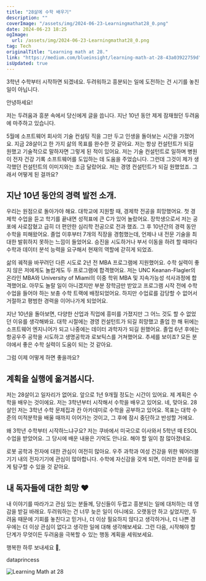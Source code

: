 ```yaml
---
title: "28살에 수학 배우기"
description: ""
coverImage: "/assets/img/2024-06-23-Learningmathat28_0.png"
date: 2024-06-23 18:25
ogImage: 
  url: /assets/img/2024-06-23-Learningmathat28_0.png
tag: Tech
originalTitle: "Learning math at 28."
link: "https://medium.com/blueinsight/learning-math-at-28-43a03922759d"
isUpdated: true
---
```






3학년 수학부터 시작하면 되겠네요. 두려워하고 흥분되는 일에 도전하는 건 시기를 놓친 일이 아닙니다.

안녕하세요!

저는 두려움과 흥분 속에서 당신에게 글을 씁니다. 지난 10년 동안 제게 잠재웠던 두려움에 마주하고 있습니다.

5월에 소프트웨어 회사의 기술 컨설팅 직을 그만 두고 인생을 돌아보는 시간을 가졌어요. 지금 28살이고 한 가지 삶의 목표를 완수한 것 같아요. 저는 항상 컨설턴트가 되길 원했고 기술적으로 말하자면 그렇게 된 적이 있어요. 저는 기술 컨설턴트로 일하며 병원이 전자 건강 기록 소프트웨어를 도입하는 데 도움을 주었습니다. 그런데 그것이 제가 생각했던 컨설턴트의 이미지와는 조금 달랐어요. 저는 경영 컨설턴트가 되길 원했었죠. 그래서 어떻게 된 걸까요?

<div class="content-ad"></div>

## 지난 10년 동안의 경력 발전 소개.

우리는 원점으로 돌아가야 해요. 대학교에 지원할 때, 경제학 전공을 희망했어요. 첫 경제학 수업을 듣고 학기를 끝내면 성적표에 큰 C가 있어 놀랐어요. 장학생으로서 저는 공포에 사로잡혔고 급히 더 편안한 심리학 전공으로 전과 했죠. 그 후 10년간의 경력 동안 수학을 피해왔어요. 졸업 이후부터 7개의 직장을 경험했는데, 언제나 내 전문 기술을 최대한 발휘하지 못하는 느낌이 들었어요. 승진을 시도하거나 부서 이동을 하려 할 때마다 수학과 데이터 분석 능력을 요구해서 현재의 역할에 갇히게 되었죠.

삶의 궤적을 바꾸려던 다른 시도로 2년 전 MBA 프로그램에 지원했어요. 수학 실력이 좋지 않은 저에게도 놀랍게도 두 프로그램에 합격했어요. 저는 UNC Keanan-Flagler의 온라인 MBA와 University of Miami의 이중 학위 MBA 및 지속가능성 석사과정에 합격했어요. 아무도 놀랄 일이 아니겠지만 부분 장학금만 받았고 프로그램 시작 전에 수학 수업을 들어야 하는 보충 수학 트랙에 배정되었어요. 하지만 수업료를 감당할 수 없어서 거절하고 평범한 경력을 이어나가게 되었어요.

지난 10년을 돌아보면, 다양한 산업과 직업에 흥미를 가졌지만 그 어느 것도 할 수 없었던 이유를 생각해봐요. 대학 시절에는 경영 컨설턴트가 되길 희망했고 졸업 한 해 뒤에는 소프트웨어 엔지니어가 되고 나중에는 데이터 과학자가 되길 원했어요. 졸업 6년 후에는 항공우주 공학을 시도하고 생명공학과 로보틱스를 거쳐했어요. 추세를 보이죠? 모든 분야에서 좋은 수학 실력이 도움이 되는 것 같아요.

<div class="content-ad"></div>

그럼 이제 어떻게 하면 좋을까요?

## 계획을 실행에 옮겨봅시다.

저는 28살이고 일자리가 없어요. 앞으로 1년 9개월 정도는 시간이 있어요. 제 계획은 수학을 배우는 것이에요. 저는 3학년부터 시작해서 수학을 배우고 있어요. 네, 맞아요. 28살인 저는 3학년 수학 문제집과 칸 아카데미로 수학을 공부하고 있어요. 목표는 대학 수준의 미적분학을 배울 때까지 이어가는 것이고, 그 후에 잠시 중단하고 반성할 거에요.

왜 3학년 수학부터 시작하느냐구요? 저는 쿠바에서 미국으로 이사와서 5학년 때 ESOL 수업을 받았어요. 그 당시에 배운 내용은 기억도 안나요. 해야 할 일이 참 많아졌네요.

<div class="content-ad"></div>

로봇 공학과 전자에 대한 관심이 여전히 많아요. 우주 과학과 여성 건강을 위한 웨어러블 기기 내의 전자기기에 관심이 많아합니다. 수학에 자신감을 갖게 되면, 이러한 분야를 깊게 탐구할 수 있을 것 같아요.

## 내 독자들에 대한 희망 ♥︎

내 이야기를 따라가고 관심 있는 분들께, 당신들이 두렵고 흥분되는 일에 대처하는 데 영감을 받길 바래요. 두려워하는 건 너무 늦은 일이 아니에요. 오랫동안 하고 싶었지만, 두려움 때문에 기회를 놓친다고 믿거나, 더 이상 필요하지 않다고 생각하거나, 더 나쁜 경우에는 더 이상 관심이 없다고 생각한 일에 대해 생각해보세요. 그런 다음, 시작해야 할 단계가 무엇이든 두려움을 극복할 수 있는 행동 계획을 세워보세요.

행복한 하루 보내세요 🌙,

<div class="content-ad"></div>

dataprincess

![Learning Math at 28](/assets/img/2024-06-23-Learningmathat28_0.png)